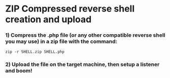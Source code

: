 # ZIP Compressed reverse shell creation and upload

### 1) Compress the .php file (or any other compatible reverse shell you may use) in a zip file with the command:

    zip -r SHELL.zip SHELL.php

### 2) Upload the file on the target machine, then setup a listener and boom!
